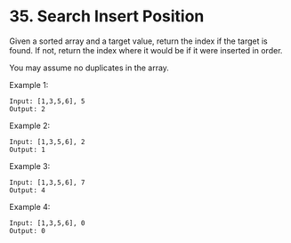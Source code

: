 # 35. Search Insert Position
Given a sorted array and a target value, return the index if the target is found. If not, return the index where it would be if it were inserted in order.

You may assume no duplicates in the array.

Example 1:
```text
Input: [1,3,5,6], 5
Output: 2
```

Example 2:
```text
Input: [1,3,5,6], 2
Output: 1
```
Example 3:
```text
Input: [1,3,5,6], 7
Output: 4
```

Example 4:
```text
Input: [1,3,5,6], 0
Output: 0
```
